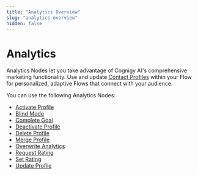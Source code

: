 ```yaml
---
title: "Analytics Overview" 
slug: "analytics overview"
hidden: false 
---
```


# Analytics

Analytics Nodes let you take advantage of Cognigy AI's comprehensive marketing functionality. Use and update [Contact Profiles](../../resources/manage/contact-profiles.md) within your Flow for personalized, adaptive Flows that connect with your audience.

You can use the following Analytics Nodes:

- [Activate Profile](activate-profile.md)
- [Blind Mode](blind-mode.md)
- [Complete Goal](complete-goal.md)
- [Deactivate Profile](deactivate-profile.md)
- [Delete Profile](delete-profile.md)
- [Merge Profile](merge-profile.md)
- [Overwrite Analytics](overwrite-analytics.md)
- [Request Rating](request-rating.md)
- [Set Rating](set-rating.md)
- [Update Profile](update-profile.md)

